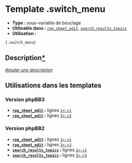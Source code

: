 # Template .switch_menu
* __Type :__ sous-variable de bouclage
* __Utilisable dans :__ [`rpg_sheet_edit`](../tpl/rpg_sheet_edit.md#readme), [`search_results_topics`](../tpl/search_results_topics.md#readme)
* __Utilisation :__

```html
{.switch_menu}
```

## Description[*](https://fa-tvars.appspot.com/var/.switch_menu)
[*Ajouter une description*](https://fa-tvars.appspot.com/var/.switch_menu)

## Utilisations dans les templates

### Version phpBB3
* __[`rpg_sheet_edit`](../tpl/rpg_sheet_edit.md#readme) :__ lignes [`1`](../src/prosilver/rpg_sheet_edit.tpl#L1)[`<->`](../src/prosilver/rpg_sheet_edit.tpl#L1-L1)[`1`](../src/prosilver/rpg_sheet_edit.tpl#L1)
* __[`rpg_sheet_edit`](../tpl/rpg_sheet_edit.md#readme) :__ lignes [`3`](../src/prosilver/rpg_sheet_edit.tpl#L3)[`<->`](../src/prosilver/rpg_sheet_edit.tpl#L3-L3)[`3`](../src/prosilver/rpg_sheet_edit.tpl#L3)

### Version phpBB2
* __[`rpg_sheet_edit`](../tpl/rpg_sheet_edit.md#readme) :__ lignes [`1`](../src/subsilver/rpg_sheet_edit.tpl#L1)[`<->`](../src/subsilver/rpg_sheet_edit.tpl#L1-L1)[`1`](../src/subsilver/rpg_sheet_edit.tpl#L1)
* __[`rpg_sheet_edit`](../tpl/rpg_sheet_edit.md#readme) :__ lignes [`3`](../src/subsilver/rpg_sheet_edit.tpl#L3)[`<->`](../src/subsilver/rpg_sheet_edit.tpl#L3-L3)[`3`](../src/subsilver/rpg_sheet_edit.tpl#L3)
* __[`search_results_topics`](../tpl/search_results_topics.md#readme) :__ lignes [`1`](../src/subsilver/search_results_topics.tpl#L1)[`<->`](../src/subsilver/search_results_topics.tpl#L1-L1)[`1`](../src/subsilver/search_results_topics.tpl#L1)
* __[`search_results_topics`](../tpl/search_results_topics.md#readme) :__ lignes [`3`](../src/subsilver/search_results_topics.tpl#L3)[`<->`](../src/subsilver/search_results_topics.tpl#L3-L3)[`3`](../src/subsilver/search_results_topics.tpl#L3)

